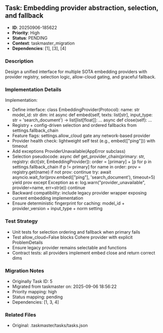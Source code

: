 ## Task: Embedding provider abstraction, selection, and fallback
- **ID**: 20250906-185622
- **Priority**: High
- **Status**: PENDING
- **Context**: taskmaster_migration
- **Dependencies**: [1], [3], [4]

### Description
Design a unified interface for multiple SOTA embedding providers with provider registry, selection logic, allow-cloud gating, and graceful fallback.

### Implementation Details
Implementation:
- Define interface:
class EmbeddingProvider(Protocol):
  name: str
  model_id: str
  dim: int
  async def embed(self, texts: list[str], input_type: str = 'search_document') -> list[list[float]]: ...
  async def close(self): ...
- Registry + config-driven selection and ordered fallbacks from settings.fallback_chain
- Feature flags: settings.allow_cloud gate any network-based provider
- Provider health check: lightweight self test (e.g., embed(["ping"])) with timeout
- Add exceptions ProviderUnavailable(AppError subclass)
- Selection pseudocode:
async def get_provider_chain(primary: str, registry: dict[str, EmbeddingProvider]):
  order = [primary] + [p for p in settings.fallback_chain if p != primary]
  for name in order:
    prov = registry.get(name)
    if not prov: continue
    try:
      await asyncio.wait_for(prov.embed(["ping"], 'search_document'), timeout=5)
      yield prov
    except Exception as e:
      log.warn("provider_unavailable", provider=name, err=str(e))
      continue
- Backward compatibility: include legacy provider wrapper exposing current embedding implementation
- Ensure deterministic fingerprint for caching: model_id + provider_version + input_type + norm setting


### Test Strategy
- Unit tests for selection ordering and fallback when primary fails
- Test allow_cloud=False blocks Cohere provider with explicit ProblemDetails
- Ensure legacy provider remains selectable and functions
- Contract tests: all providers implement embed close and return correct dims

### Migration Notes
- Originally Task ID: 5
- Migrated from taskmaster on: 2025-09-06 18:56:22
- Priority mapping: high
- Status mapping: pending
- Dependencies: [1, 3, 4]

### Related Files
- Original: .taskmaster/tasks/tasks.json
